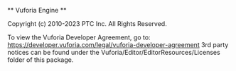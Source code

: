 ** Vuforia Engine **

Copyright (c) 2010-2023 PTC Inc.
All Rights Reserved.

To view the Vuforia Developer Agreement, go to: https://developer.vuforia.com/legal/vuforia-developer-agreement
3rd party notices can be found under the Vuforia/Editor/EditorResources/Licenses folder of this package.